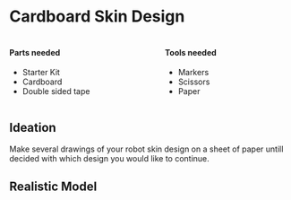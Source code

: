 # Cardboard Skin Design

<div style="display: flex; flex-direction: row;">
  <div style="flex-grow: 1;">
    <h4>Parts needed</h4>
    <ul>
      <li>Starter Kit</li>
      <li>Cardboard</li>
      <li>Double sided tape</li>
    </ul>
  </div>
  <div style="flex-grow: 1;">
    <h4>Tools needed</h4>
    <ul>
      <li>Markers</li>
      <li>Scissors</li>
      <li>Paper</li>
    </ul>
  </div>
</div>


<!-- toc -->


## Ideation
Make several drawings of your robot skin design on a sheet of paper untill decided with which design you would like to continue.


## Realistic Model

